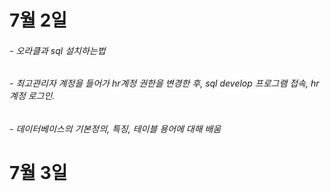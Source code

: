 ﻿# 7월 2일
######  - 오라클과 sql 설치하는법
######  - 최고관리자 계정을 들어가 hr계정 권한을 변경한 후, sql develop 프로그램 접속, hr 계정 로그인.
######  - 데이터베이스의 기본정의, 특징, 테이블 용어에 대해 배움


# 7월 3일
